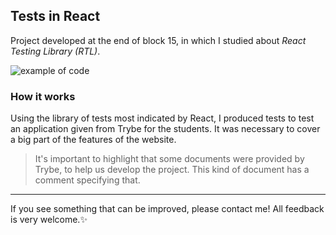 ## Tests in React
Project developed at the end of block 15, in which I studied about _React Testing Library (RTL)_.

![example of code](https://user-images.githubusercontent.com/99998543/176785547-d5ca7d4d-1aa9-49bf-81e9-243218eaf9ac.png)

### How it works
Using the library of tests most indicated by React, I produced tests to test an application given from Trybe for the students. It was necessary to cover a big part of the features of the website.

> It's important to highlight that some documents were provided by Trybe, to help us develop the project. This kind of document has a comment specifying that.  

----------

If you see something that can be improved, please contact me! All feedback is very welcome.:sparkles: